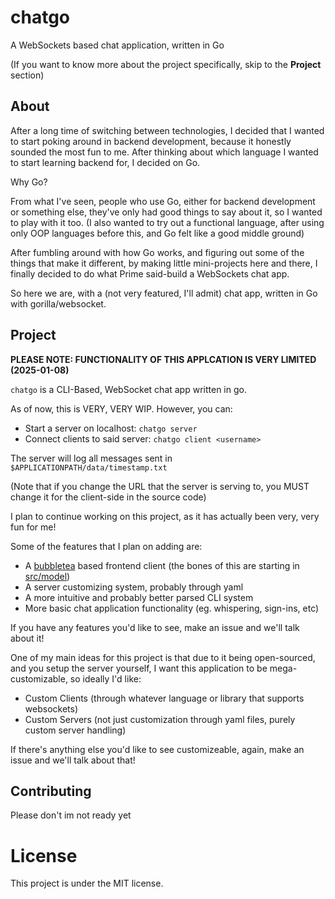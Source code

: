 # chatgo

A WebSockets based chat application, written in Go

(If you want to know more about the project specifically, skip to the **Project** section)

## About

After a long time of switching between technologies, I decided that I wanted to start poking around in backend development, because it honestly sounded the most fun to me. After thinking about which language I wanted to start learning backend for, I decided on Go.

Why Go?

From what I've seen, people who use Go, either for backend development or something else, they've only had good things to say about it, so I wanted to play with it too. (I also wanted to try out a functional language, after using only OOP languages before this, and Go felt like a good middle ground)

After fumbling around with how Go works, and figuring out some of the things that make it different, by making little mini-projects here and there, I finally decided to do what Prime said-build a WebSockets chat app.

So here we are, with a (not very featured, I'll admit) chat app, written in Go with gorilla/websocket.

## Project

**PLEASE NOTE: FUNCTIONALITY OF THIS APPLCATION IS VERY LIMITED (2025-01-08)**

`chatgo` is a CLI-Based, WebSocket chat app written in go.

As of now, this is VERY, VERY WIP. However, you can:
* Start a server on localhost: `chatgo server`
* Connect clients to said server: `chatgo client <username>`

The server will log all messages sent in `$APPLICATIONPATH/data/timestamp.txt`

(Note that if you change the URL that the server is serving to, you MUST change it for the client-side in the source code)

I plan to continue working on this project, as it has actually been very, very fun for me!

Some of the features that I plan on adding are:
* A [bubbletea](https://github.com/charmbracelet/bubbletea) based frontend client (the bones of this are starting in [src/model](https://github.com/Gammer0909/chatgo))
* A server customizing system, probably through yaml
* A more intuitive and probably better parsed CLI system
* More basic chat application functionality (eg. whispering, sign-ins, etc)

If you have any features you'd like to see, make an issue and we'll talk about it!

One of my main ideas for this project is that due to it being open-sourced, and you setup the server yourself, I want this application to be mega-customizable, so ideally I'd like:
* Custom Clients (through whatever language or library that supports websockets)
* Custom Servers (not just customization through yaml files, purely custom server handling)

If there's anything else you'd like to see customizeable, again, make an issue and we'll talk about that!

## Contributing

Please don't
im not ready yet

# License

This project is under the MIT license.
